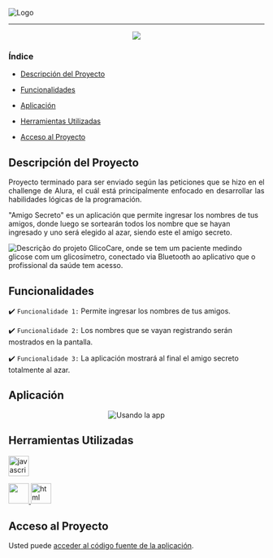 ![Logo](https://github.com/user-attachments/assets/f8a8b53e-08a6-4c17-9995-4e048bf346ee)

<hr>
<p align="center">
<img src="https://img.shields.io/badge/Status-Finalizado-green">
</p>

### Índice

- [Descripción del Proyecto](#descripción-del-proyecto)

- [Funcionalidades](#funcionalidades)

- [Aplicación](#aplicación)

- [Herramientas Utilizadas](#herramientas-utilizadas)

- [Acceso al Proyecto](#acceso-al-proyecto)



## Descripción del Proyecto

<p align="justify">
 Proyecto terminado para ser enviado según las peticiones que se hizo en el challenge de Alura, el cuál está principalmente enfocado en desarrollar las habilidades lógicas de la programación.

"Amigo Secreto" es un aplicación que permite ingresar los nombres de tus amigos, donde luego se sortearán todos los nombre que se hayan ingresado y uno será elegido al azar, siendo este el amigo secreto.

![Descrição do projeto GlicoCare, onde se tem um paciente medindo glicose com um glicosímetro, conectado via Bluetooth ao aplicativo que o profissional da saúde tem acesso.](https://user-images.githubusercontent.com/37356058/132422764-5a4e5300-7b04-4411-9126-387a445bc627.png)
</p>

## Funcionalidades

:heavy_check_mark: `Funcionalidade 1:` Permite ingresar los nombres de tus amigos.

:heavy_check_mark: `Funcionalidade 2:` Los nombres que se vayan registrando serán mostrados en la pantalla.

:heavy_check_mark: `Funcionalidade 3:` La aplicación mostrará al final el amigo secreto totalmente al azar.

## Aplicación

<div align="center">

![Usando la app](https://github.com/user-attachments/assets/45f338ad-2206-4836-b177-3b52bd338050)

</div>

 ###

## Herramientas Utilizadas
          
<a href="https://www.javascript.com/" target="text/css"> <img src="https://cdn.jsdelivr.net/gh/devicons/devicon@latest/icons/javascript/javascript-original.svg" alt="javascript" width="40" height="40"/> </a> 

<a href="https://devdocs.io/css/" target="_blank"> <img src="https://cdn.jsdelivr.net/gh/devicons/devicon@latest/icons/css3/css3-original.svg" width="40" height="40"/> </a> <a href="https://developer.mozilla.org/en-US/docs/Web/HTML" target="_blank"> <img src="https://cdn.jsdelivr.net/gh/devicons/devicon@latest/icons/html5/html5-original-wordmark.svg" alt="html" width="40" height="40"/> </a>


###

## Acceso al Proyecto

Usted puede [acceder al código fuente de la aplicación](https://github.com/Rysioner/amigo-secreto.git).
